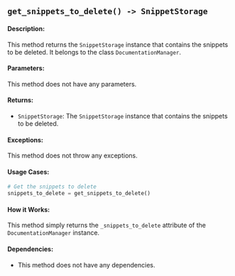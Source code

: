 ## `get_snippets_to_delete() -> SnippetStorage`

#### Description:
This method returns the `SnippetStorage` instance that contains the snippets to be deleted. It belongs to the class `DocumentationManager`.

#### Parameters:
This method does not have any parameters.

#### Returns:
- `SnippetStorage`: The `SnippetStorage` instance that contains the snippets to be deleted.

#### Exceptions:
This method does not throw any exceptions.

#### Usage Cases:

```python
# Get the snippets to delete
snippets_to_delete = get_snippets_to_delete()
```

#### How it Works:

This method simply returns the `_snippets_to_delete` attribute of the `DocumentationManager` instance.

#### Dependencies:
- This method does not have any dependencies.